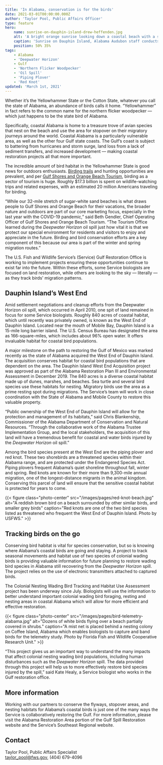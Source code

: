 ```yaml
---
title: 'In Alabama, conservation is for the birds'
date: 2021-03-01T00:00:00.000Z
author: 'Taylor Pool, Public Affairs Officer'
type: feature
hero:
    name: sunrise-on-dauphin-island-drew-heffenden.jpg
    alt: 'A bright orange sunrise looking down a coastal beach with a silhouette recording data from the dunes with a golf cart midway between the silhouette and the surf'
    caption: 'Sunrise on Dauphin Island, Alabama Audubon staff conducts some early morning monitoring activities. Photo by Drew Heffenden, Nature Travel Specialists'
    position: 50% 35%
tags:
    - Alabama
    - 'Deepwater Horizon'
    - Gulf
    - 'Northern Flicker Woodpecker'
    - 'Oil Spill'
    - 'Piping Plover'
    - 'Red Knot'
updated: 'March 1st, 2021'
---
```


Whether it’s the Yellowhammer State or the Cotton State, whatever you call the state of Alabama, an abundance of birds calls it home. “Yellowhammer” in fact refers to the common name for the northern flicker woodpecker &mdash; which just happens to be the state bird of Alabama.

Specifically, coastal Alabama is home to a treasure trove of avian species that nest on the beach and use the area for stopover on their migratory journeys around the world. Coastal Alabama is a particularly vulnerable area, as well as the other four Gulf state coasts. The Gulf’s coast is subject to battering from hurricanes and storm surge, land loss from a lack of sediment transfers, and increased development &mdash; making coastal restoration projects all that more important.

The incredible amount of bird habitat in the Yellowhammer State is good news for outdoors enthusiasts.  [Birding trails](https://alabamabirdingtrails.com/) and hunting opportunities are prevalent, and per [Gulf Shores and Orange Beach Tourism](https://www.gulfshores.com/), birding as a sector of tourism is huge. Roughly $17.3 billion is spent on wildlife-watching trips and related expenses, with an estimated 20 million Americans traveling for birding.

“While our 32-mile stretch of sugar-white sand beaches is what draws people to Gulf Shores and Orange Beach for their vacations, the broader nature and outdoors are part of our core marketing focus, especially in the last year with the COVID-19 pandemic,” said Beth Gendler, Chief Operating Officer of Gulf Shores and Orange Beach Tourism. “The Tourism Office learned during the *Deepwater Horizon* oil spill just how vital it is that we protect our special environment for residents and visitors to enjoy and appreciate in the future. Birding and bird conservation efforts are a key component of this because our area is part of the winter and spring migration routes.”

The U.S. Fish and Wildlife Service’s (Service) Gulf Restoration Office is working to implement projects ensuring these opportunities continue to exist far into the future. Within these efforts, some Service biologists are focused on land restoration, while others are looking to the sky &mdash; literally &mdash; as they track birds' migration patterns.

## Dauphin Island’s West End

Amid settlement negotiations and cleanup efforts from the Deepwater Horizon oil spill, which occurred in April 2010, one spit of land remained in focus for some Service biologists. Roughly 840 acres of coastal habitat, which until recently was privately owned, is known as the West End of Dauphin Island. Located near the mouth of Mobile Bay, Dauphin Island is a 15-mile long barrier island. The U.S. Census Bureau has designated the area as 166-square-miles, which includes about 96% open water. It offers invaluable habitat for coastal bird populations.

A major milestone on the path to restoring the Gulf of Mexico was marked recently as the state of Alabama acquired the West End of Dauphin Island. The acquisition conserves habitat for coastal bird populations that are dependent on the area. The Dauphin Island West End Acquisition project was approved as part of the Alabama Restoration Plan III and Environmental Assessment in December 2019.
The 840 acres is a diverse coastal habitat made up of dunes, marshes, and beaches. Sea turtle and several bird species use these habitats for nesting. Migratory birds use the area as a prime resting spot during migrations. The Service’s team will work in close coordination with the State of Alabama and Mobile County to restore this valuable property.

“Public ownership of the West End of Dauphin Island will allow for the protection and management of its habitats,” said Chris Blankenship, Commissioner of the Alabama Department of Conservation and Natural Resources. “Through the collaborative work of the Alabama Trustee Implementation Group, and the local stakeholders, the acquisition of this land will have a tremendous benefit for coastal and water birds injured by the *Deepwater Horizon* oil spill.”

Among the bird species present at the West End are the piping plover and red knot. These two shorebirds are a threatened species within their Alabama range, and are protected under the Endangered Species Act. Piping plovers frequent Alabama’s quiet shoreline throughout fall, winter and spring. Red knots are known for their more than 9,300-mile annual migration, one of the longest-distance migrants in the animal kingdom. Conserving this parcel of land will ensure that the sensitive coastal habitat is protected for years to come.

{{< figure class="photo-center" src="/images/pages/red-knot-beach.jpg" alt="A reddish brown bird on a beach surrounded by other similar birds, and smaller grey birds" caption="Red knots are one of the two bird species listed as threatened who frequent the West End of Dauphin Island. Photo by USFWS." >}}

## Tracking birds on the go

Conserving bird habitat is vital for species conservation, but so is knowing where Alabama’s coastal birds are going and staying. A project to track seasonal movements and habitat use of two species of colonial wading birds is providing valuable information for future planning to restore wading bird species in Alabama still recovering from the *Deepwater Horizon* spill. The project relies on the use of electronic transmitters attached to captured birds.

The Colonial Nesting Wading Bird Tracking and Habitat Use Assessment project has been underway since July. Biologists will use the information to better understand important colonial wading bird foraging, resting and nesting areas in coastal Alabama which will allow for more efficient and effective restoration.

{{< figure class="photo-center" src="/images/pages/bird-telemetry-alabama.jpg" alt="Dozens of white birds flying over a beach partially covered in shrubs." caption="A mist net is placed behind a nesting colony on Coffee Island, Alabama which enables biologists to capture and band birds for the telemetry study. Photo by Florida Fish and Wildlife Cooperative Research Unit." >}}

“This project gives us an important way to understand the many impacts that affect colonial nesting wading bird populations, including human disturbances such as the *Deepwater Horizon* spill. The data provided through this project will help us to more effectively restore bird species injured by the spill,” said Kate Healy, a Service biologist who works in the Gulf restoration office.

## More information

Working with our partners to conserve the flyways, stopover areas, and nesting habitats for Alabama’s coastal birds is just one of the many ways the Service is collaboratively restoring the Gulf. For more information, please visit the Alabama Restoration Area portion of the Gulf Spill Restoration website and the Service’s Southeast Regional website.

## Contact

Taylor Pool, Public Affairs Specialist  
[taylor_pool@fws.gov](mailto:taylor_pool@fws.gov), (404) 679-4096
